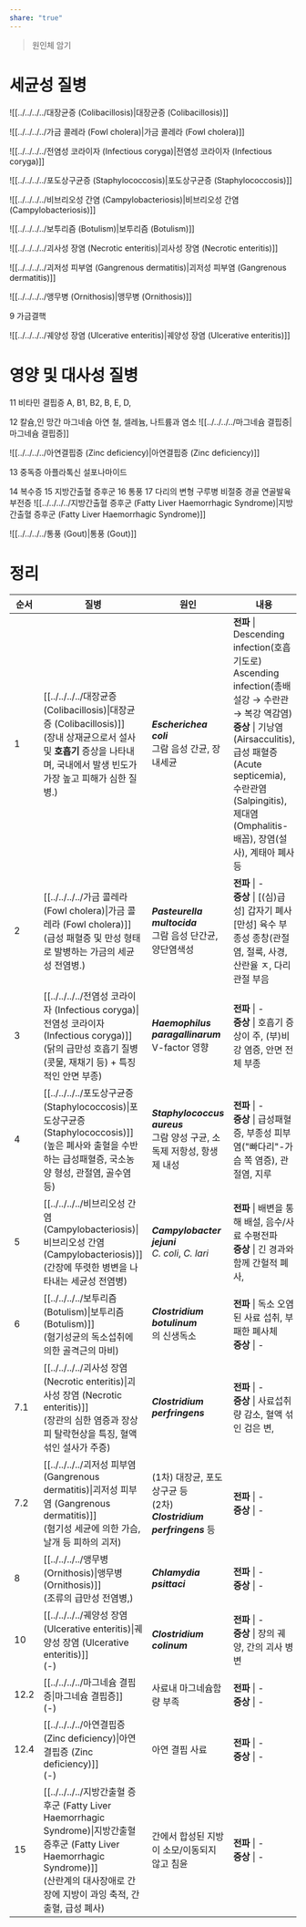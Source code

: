 ```yaml
---
share: "true"
---
```


> 원인체 암기

# 세균성 질병

![[../../../../대장균증 (Colibacillosis)|대장균증 (Colibacillosis)]]

![[../../../../가금 콜레라 (Fowl cholera)|가금 콜레라 (Fowl cholera)]]

![[../../../../전염성 코라이자 (Infectious coryga)|전염성 코라이자 (Infectious coryga)]]

![[../../../../포도상구균증 (Staphylococcosis)|포도상구균증 (Staphylococcosis)]]

![[../../../../비브리오성 간염 (Campylobacteriosis)|비브리오성 간염 (Campylobacteriosis)]]

![[../../../../보투리즘 (Botulism)|보투리즘 (Botulism)]]

![[../../../../괴사성 장염 (Necrotic enteritis)|괴사성 장염 (Necrotic enteritis)]]

![[../../../../괴저성 피부염 (Gangrenous dermatitis)|괴저성 피부염 (Gangrenous dermatitis)]]

![[../../../../앵무병 (Ornithosis)|앵무병 (Ornithosis)]]

9 가금결핵

![[../../../../궤양성 장염 (Ulcerative enteritis)|궤양성 장염 (Ulcerative enteritis)]]

# 영양 및 대사성 질병

11 비타민 결핍증
A, B1, B2, B, E, D, 

12 칼슘,인
망간
마그네슘
아연
철, 셀레늄, 나트륨과 염소
![[../../../../마그네슘 결핍증|마그네슘 결핍증]]

![[../../../../아연결핍증 (Zinc deficiency)|아연결핍증 (Zinc deficiency)]]

13 중독증
아플라톡신
설포나마이드

14 복수증
15 지방간출혈 증후군
16 통풍
17 다리의 변형
구루병
비절중
경골 연골발육 부전증
![[../../../../지방간출혈 증후군 (Fatty Liver Haemorrhagic Syndrome)|지방간출혈 증후군 (Fatty Liver Haemorrhagic Syndrome)]]

![[../../../../통풍 (Gout)|통풍 (Gout)]]


# 정리
| 순서   | 질병                                                                                                                                                                         | 원인                                                        | 내용                                                                                                                                                                                                   |
| ---- | -------------------------------------------------------------------------------------------------------------------------------------------------------------------------- | --------------------------------------------------------- | ---------------------------------------------------------------------------------------------------------------------------------------------------------------------------------------------------- |
| 1    | [[../../../../대장균증 (Colibacillosis)\|대장균증 (Colibacillosis)]]<br>(장내 상재균으로서 설사 및 **호흡기** 증상을 나타내며, 국내에서 발생 빈도가 가장 높고 피해가 심한 질병.)                         | ***Escherichea coli***<br>그람 음성 간균, 장내세균                  | **전파** \| Descending infection(호흡기도로)<br>Ascending infection(총배설강 → 수란관 → 복강 역감염)<br>**증상** \| 기낭염(Airsacculitis), 급성 패혈증(Acute septicemia), 수란관염(Salpingitis), 제대염(Omphalitis-배꼽), 장염(설사), 계태아 폐사 등 |
| 2    | [[../../../../가금 콜레라 (Fowl cholera)\|가금 콜레라 (Fowl cholera)]]<br>(급성 패혈증 및 만성 형태로 발병하는 가금의 세균성 전염병.)                                                     | ***Pasteurella multocida*** <br>그람 음성 단간균, 양단염색성          | **전파** \| \-<br>**증상** \| [(심)급성] 갑자기 폐사<br>[만성] 육수 부종성 종창(관절염, 절룩, 사경, 산란율 ㅈ, 다리 관절 부음                                                                                                              |
| 3    | [[../../../../전염성 코라이자 (Infectious coryga)\|전염성 코라이자 (Infectious coryga)]]<br>(닭의 급만성 호흡기 질병(콧물, 재채기 등) + 특징적인 안면 부종)                                   | ***Haemophilus paragallinarum***<br>V-factor 영향           | **전파** \| \-<br>**증상** \| 호흡기 증상이 주, (부)비강 염증, 안면 전체 부종                                                                                                                                              |
| 4    | [[../../../../포도상구균증 (Staphylococcosis)\|포도상구균증 (Staphylococcosis)]]<br>(높은 폐사와 출혈을 수반하는 급성패혈증, 국소농양 형성, 관절염, 골수염 등)                                    | ***Staphylococcus aureus***<br>그람 양성 구균, 소독제 저항성, 항생제 내성  | **전파** \| \-<br>**증상** \| 급성패혈증, 부종성 피부염("빠다리"-가슴 쪽 염증), 관절염, 지루                                                                                                                                     |
| 5    | [[../../../../비브리오성 간염 (Campylobacteriosis)\|비브리오성 간염 (Campylobacteriosis)]]<br>(간장에 뚜렷한 병변을 나타내는 세균성 전염병)                                              | ***Campylobacter jejuni***<br>*C. coli*, *C. lari*        | **전파** \| 배변을 통해 배설, 음수/사료 수평전파<br>**증상** \| 긴 경과와 함께 간헐적 폐사,                                                                                                                                        |
| 6    | [[../../../../보투리즘 (Botulism)\|보투리즘 (Botulism)]]<br>(혐기성균의 독소섭취에 의한 골격근의 마비)                                                                            | ***Clostridium botulinum***<br>의 신생독소                     | **전파** \| 독소 오염된 사료 섭취, 부패한 폐사체<br>**증상** \| \-                                                                                                                                                      |
| 7.1  | [[../../../../괴사성 장염 (Necrotic enteritis)\|괴사성 장염 (Necrotic enteritis)]]<br>(장관의 심한 염증과 장상피 탈락현상을 특징, 혈액 섞인 설사가 주증)                                     | ***Clostridium perfringens***                             | **전파** \| \-<br>**증상** \| 사료섭취량 감소, 혈액 섞인 검은 변,                                                                                                                                                      |
| 7.2  | [[../../../../괴저성 피부염 (Gangrenous dermatitis)\|괴저성 피부염 (Gangrenous dermatitis)]]<br>(혐기성 세균에 의한 가슴, 날개 등 피하의 괴저)                                        | (1차) 대장균, 포도상구균 등<br>(2차) ***Clostridium perfringens*** 등 | **전파** \| \-<br>**증상** \| \-                                                                                                                                                                         |
| 8    | [[../../../../앵무병 (Ornithosis)\|앵무병 (Ornithosis)]]<br>(조류의 급만성 전염병,)                                                                                    | ***Chlamydia psittaci***                                  | **전파** \| \-<br>**증상** \| \-                                                                                                                                                                         |
| 10   | [[../../../../궤양성 장염 (Ulcerative enteritis)\|궤양성 장염 (Ulcerative enteritis)]]<br>(\-)                                                                    | ***Clostridium colinum***                                 | **전파** \| \-<br>**증상** \| 장의 궤양, 간의 괴사 병변                                                                                                                                                            |
| 12.2 | [[../../../../마그네슘 결핍증\|마그네슘 결핍증]]<br>(\-)                                                                                                              | 사료내 마그네슘함량 부족                                             | **전파** \| \-<br>**증상** \| \-                                                                                                                                                                         |
| 12.4 | [[../../../../아연결핍증 (Zinc deficiency)\|아연결핍증 (Zinc deficiency)]]<br>(\-)                                                                                | 아연 결핍 사료                                                  | **전파** \| \-<br>**증상** \| \-                                                                                                                                                                         |
| 15   | [[../../../../지방간출혈 증후군 (Fatty Liver Haemorrhagic Syndrome)\|지방간출혈 증후군 (Fatty Liver Haemorrhagic Syndrome)]]<br>(산란계의 대사장애로 간장에 지방이 과잉 축적, 간 출혈, 급성 폐사) | 간에서 합성된 지방이 소모/이동되지 않고 침윤                                 | **전파** \| \-<br>**증상** \| \-                                                                                                                                                                         |

